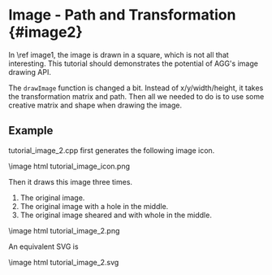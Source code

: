 Image - Path and Transformation {#image2}
=========================================

In \ref image1, the image is drawn in a square, which is not all that
interesting. This tutorial should demonstrates the potential of AGG's
image drawing API.

The `drawImage` function is changed a bit.  Instead of
x/y/width/height, it takes the transformation matrix and path.  Then
all we needed to do is to use some creative matrix and shape when
drawing the image.

Example
-------

tutorial_image_2.cpp first generates the following image icon.

\image html tutorial_image_icon.png

Then it draws this image three times.

1. The original image.
2. The original image with a hole in the middle.
3. The original image sheared and with whole in the middle.

\image html tutorial_image_2.png

An equivalent SVG is

\image html tutorial_image_2.svg
